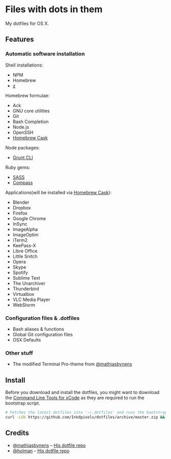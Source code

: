 # Files with dots in them
My dotfiles for OS X.


## Features
### Automatic software installation
Shell installations:
* NPM
* Homebrew
* [z](https://github.com/rupa/z/)

Homebrew formulae:
* Ack
* GNU core utilities
* Git
* Bash Completion
* Node.js
* OpenSSH
* [Homebrew Cask](https://github.com/phinze/homebrew-cask)

Node packages:
* [Grunt CLI](gruntjs.com)

Ruby gems:
* [SASS](http://sass-lang.com/)
* [Compass](http://compass-style.org/)

Applications(will be installed via [Homebrew Cask](https://github.com/phinze/homebrew-cask)):
* Blender
* Dropbox
* Firefox
* Google Chrome
* InSync
* ImageAlpha
* ImageOptim
* iTerm2
* KeePass-X
* Libre Office
* Little Snitch
* Opera
* Skype
* Spotify
* Sublime Text
* The Unarchiver
* Thunderbird
* Virtualbox
* VLC Media Player
* WebStorm


### Configuration files & .dotfiles
* Bash aliases & functions
* Global Git configuration files
* OSX Defaults


### Other stuff
* The modified Terminal Pro-theme from [@mathiasbynens](https://github.com/mathiasbynens)



## Install
Before you download and install the dotfiles, you might want to download the [Command Line Tools for xCode](https://developer.apple.com/downloads) as they are required to run the bootstrap script.
```bash
# Fetches the latest dotfiles into '~/.dotfiles' and runs the bootstrap script
curl -LOk https://github.com/Inkdpixels/dotfiles/archive/master.zip && unzip master.zip && mv dotfiles-master/ .dotfiles/ && rm -rf master.zip && cd .dotfiles && script/bootstrap.sh
```



## Credits
* [@mathiasbynens](https://github.com/mathiasbynens) – [His dotfile repo](https://github.com/mathiasbynens/dotfiles)
* [@holman](https://github.com/holman) – [His dotfile repo](https://github.com/holman/dotfiles)
